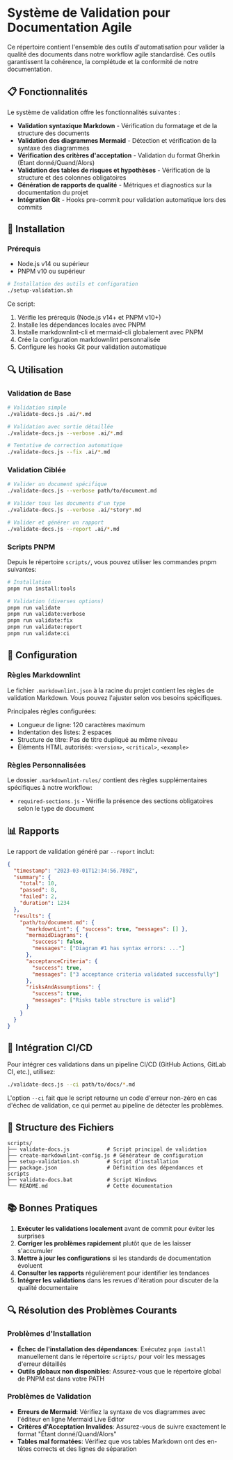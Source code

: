 # Système de Validation pour Documentation Agile

Ce répertoire contient l'ensemble des outils d'automatisation pour valider la qualité des documents dans notre workflow agile standardisé. Ces outils garantissent la cohérence, la complétude et la conformité de notre documentation.

## 📋 Fonctionnalités

Le système de validation offre les fonctionnalités suivantes :

- **Validation syntaxique Markdown** - Vérification du formatage et de la structure des documents
- **Validation des diagrammes Mermaid** - Détection et vérification de la syntaxe des diagrammes
- **Vérification des critères d'acceptation** - Validation du format Gherkin (Étant donné/Quand/Alors)
- **Validation des tables de risques et hypothèses** - Vérification de la structure et des colonnes obligatoires
- **Génération de rapports de qualité** - Métriques et diagnostics sur la documentation du projet
- **Intégration Git** - Hooks pre-commit pour validation automatique lors des commits

## 🚀 Installation

### Prérequis

- Node.js v14 ou supérieur
- PNPM v10 ou supérieur

```bash
# Installation des outils et configuration
./setup-validation.sh
```

Ce script:

1. Vérifie les prérequis (Node.js v14+ et PNPM v10+)
2. Installe les dépendances locales avec PNPM
3. Installe markdownlint-cli et mermaid-cli globalement avec PNPM
4. Crée la configuration markdownlint personnalisée
5. Configure les hooks Git pour validation automatique

## 🔍 Utilisation

### Validation de Base

```bash
# Validation simple
./validate-docs.js .ai/*.md

# Validation avec sortie détaillée
./validate-docs.js --verbose .ai/*.md

# Tentative de correction automatique
./validate-docs.js --fix .ai/*.md
```

### Validation Ciblée

```bash
# Valider un document spécifique
./validate-docs.js --verbose path/to/document.md

# Valider tous les documents d'un type
./validate-docs.js --verbose .ai/*story*.md

# Valider et générer un rapport
./validate-docs.js --report .ai/*.md
```

### Scripts PNPM

Depuis le répertoire `scripts/`, vous pouvez utiliser les commandes pnpm suivantes:

```bash
# Installation
pnpm run install:tools

# Validation (diverses options)
pnpm run validate
pnpm run validate:verbose
pnpm run validate:fix
pnpm run validate:report
pnpm run validate:ci
```

## 🔧 Configuration

### Règles Markdownlint

Le fichier `.markdownlint.json` à la racine du projet contient les règles de validation Markdown. Vous pouvez l'ajuster selon vos besoins spécifiques.

Principales règles configurées:

- Longueur de ligne: 120 caractères maximum
- Indentation des listes: 2 espaces
- Structure de titre: Pas de titre dupliqué au même niveau
- Éléments HTML autorisés: `<version>`, `<critical>`, `<example>`

### Règles Personnalisées

Le dossier `.markdownlint-rules/` contient des règles supplémentaires spécifiques à notre workflow:

- `required-sections.js` - Vérifie la présence des sections obligatoires selon le type de document

## 📊 Rapports

Le rapport de validation généré par `--report` inclut:

```json
{
  "timestamp": "2023-03-01T12:34:56.789Z",
  "summary": {
    "total": 10,
    "passed": 8,
    "failed": 2,
    "duration": 1234
  },
  "results": {
    "path/to/document.md": {
      "markdownLint": { "success": true, "messages": [] },
      "mermaidDiagrams": {
        "success": false,
        "messages": ["Diagram #1 has syntax errors: ..."]
      },
      "acceptanceCriteria": {
        "success": true,
        "messages": ["3 acceptance criteria validated successfully"]
      },
      "risksAndAssumptions": {
        "success": true,
        "messages": ["Risks table structure is valid"]
      }
    }
  }
}
```

## 🔄 Intégration CI/CD

Pour intégrer ces validations dans un pipeline CI/CD (GitHub Actions, GitLab CI, etc.), utilisez:

```bash
./validate-docs.js --ci path/to/docs/*.md
```

L'option `--ci` fait que le script retourne un code d'erreur non-zéro en cas d'échec de validation, ce qui permet au pipeline de détecter les problèmes.

## 📃 Structure des Fichiers

```
scripts/
├── validate-docs.js            # Script principal de validation
├── create-markdownlint-config.js # Générateur de configuration
├── setup-validation.sh         # Script d'installation
├── package.json                # Définition des dépendances et scripts
├── validate-docs.bat           # Script Windows
└── README.md                   # Cette documentation
```

## 📚 Bonnes Pratiques

1. **Exécuter les validations localement** avant de commit pour éviter les surprises
2. **Corriger les problèmes rapidement** plutôt que de les laisser s'accumuler
3. **Mettre à jour les configurations** si les standards de documentation évoluent
4. **Consulter les rapports** régulièrement pour identifier les tendances
5. **Intégrer les validations** dans les revues d'itération pour discuter de la qualité documentaire

## 🔍 Résolution des Problèmes Courants

### Problèmes d'Installation

- **Échec de l'installation des dépendances**: Exécutez `pnpm install` manuellement dans le répertoire `scripts/` pour voir les messages d'erreur détaillés
- **Outils globaux non disponibles**: Assurez-vous que le répertoire global de PNPM est dans votre PATH

### Problèmes de Validation

- **Erreurs de Mermaid**: Vérifiez la syntaxe de vos diagrammes avec l'éditeur en ligne Mermaid Live Editor
- **Critères d'Acceptation Invalides**: Assurez-vous de suivre exactement le format "Étant donné/Quand/Alors"
- **Tables mal formatées**: Vérifiez que vos tables Markdown ont des en-têtes corrects et des lignes de séparation
